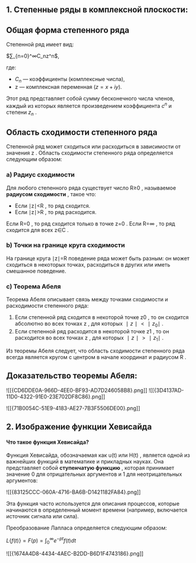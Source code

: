 ## **1. Степенные ряды в комплексной плоскости:**

## **Общая форма степенного ряда**

Степенной ряд имеет вид:

$∑_{n=0}^∞​C_n​z^n$,

где:

- $C_n​$ — коэффициенты (комплексные числа),
- z — комплексная переменная ($z=x+iy$).

Этот ряд представляет собой сумму бесконечного числа членов, каждый из которых является произведением коэффициента $c^n$​ и степени $z_n$ .

## **Область сходимости степенного ряда**

Степенной ряд может сходиться или расходиться в зависимости от значения z . Область сходимости степенного ряда определяется следующим образом:

### a) **Радиус сходимости**

Для любого степенного ряда существует число R≥0 , называемое **радиусом сходимости** , такое что:

- Если ∣z∣<R , то ряд сходится.
- Если ∣z∣>R , то ряд расходится.

Если R=0 , то ряд сходится только в точке z=0 . Если R=∞ , то ряд сходится для всех z∈C .

### b) **Точки на границе круга сходимости**

На границе круга ∣z∣=R поведение ряда может быть разным: он может сходиться в некоторых точках, расходиться в других или иметь смешанное поведение.

### c) **Теорема Абеля**

Теорема Абеля описывает связь между точками сходимости и расходимости степенного ряда:

1. Если степенной ряд сходится в некоторой точке z0​ , то он сходится абсолютно во всех точках z , для которых $∣z∣<∣z_0​∣$ .
2. Если степенной ряд расходится в некоторой точке z1​ , то он расходится во всех точках z , для которых $∣z∣ > ∣z_1​∣$ .

Из теоремы Абеля следует, что область сходимости степенного ряда всегда является кругом с центром в начале координат и радиусом R .

## Доказательство теоремы Абеля:

![[{CD6DDE0A-966D-4EE0-BF93-AD7D246058B8}.png]]
![[{3D4137AD-11D0-4322-91E0-23E702DF8C86}.png]]

![[{71B0054C-51E9-4183-AE27-7B3F5506DE00}.png]]

## **2. Изображение функции Хевисайда**

#### Что такое функция Хевисайда?

Функция Хевисайда, обозначаемая как u(t) или H(t) , является одной из важнейших функций в математике и прикладных науках. Она представляет собой **ступенчатую функцию** , которая принимает значение 0 для отрицательных аргументов и 1 для неотрицательных аргументов:

![[{83125CCC-060A-4716-BA6B-D1421182FA84}.png]]

Эта функция часто используется для описания процессов, которые начинаются в определенный момент времени (например, включается источник сигнала или сила).

Преобразование Лапласа определяется следующим образом:

$L\{f(t)\}=F(p)=∫_0^∞​e^{−pt}f(t)dt$

![[{1674A4D8-4434-4AEC-B2DD-B6D1F4743186}.png]]